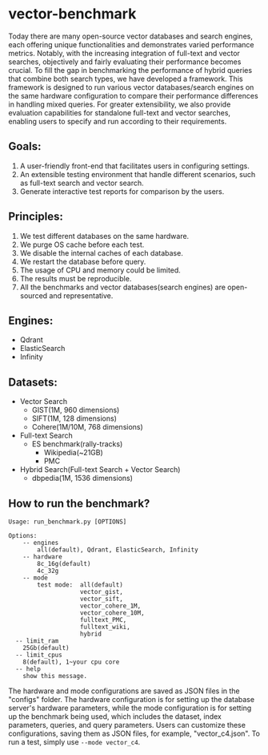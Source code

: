 # vector-benchmark

Today there are many open-source vector databases and search engines, each offering unique functionalities and demonstrates varied performance metrics. Notably, with the increasing integration of full-text and vector searches, objectively and fairly evaluating their performance becomes crucial. To fill the gap in benchmarking the performance of hybrid queries that combine both search types, we have developed a framework. This framework is designed to run various vector databases/search engines on the same hardware configuration to compare their performance differences in handling mixed queries. For greater extensibility, we also provide evaluation capabilities for standalone full-text and vector searches, enabling users to specify and run according to their requirements.

## Goals:

1.  A user-friendly front-end that facilitates users in configuring settings.
2.  An extensible testing environment that handle different scenarios, such as full-text search and vector search.
3.  Generate interactive test reports for comparison by the users.

## Principles:

1. We test different databases on the same hardware.
2. We purge OS cache before each test.
3. We disable the internal caches of each database. 
4. We restart the database before query.
5. The usage of CPU and memory could be limited.
6. The results must be reproducible.
7. All the benchmarks and vector databases(search engines) are open-sourced and representative.

## Engines:

- Qdrant
- ElasticSearch
- Infinity

## Datasets:

- Vector Search
  - GIST(1M, 960 dimensions)
  - SIFT(1M, 128 dimensions)
  - Cohere(1M/10M, 768 dimensions)
- Full-text Search
  - ES benchmark(rally-tracks)
    - Wikipedia(~21GB)
    - PMC
- Hybrid Search(Full-text Search + Vector Search)
  - dbpedia(1M, 1536 dimensions)

## How to run the benchmark?

```
Usage: run_benchmark.py [OPTIONS]

Options:
	-- engines
		all(default), Qdrant, ElasticSearch, Infinity
  	-- hardware
		8c_16g(default)
		4c_32g
	-- mode
		test mode:  all(default)
                    vector_gist,
                    vector_sift,
                    vector_cohere_1M,
                    vector_cohere_10M,
                    fulltext_PMC,
                    fulltext_wiki,
                    hybrid
  -- limit_ram
    25Gb(default)
  -- limit_cpus
    8(default), 1~your cpu core
  -- help
    show this message.
```

The hardware and mode configurations are saved as JSON files in the "configs" folder. The hardware configuration is for setting up the database server's hardware parameters, while the mode configuration is for setting up the benchmark being used, which includes the dataset, index parameters, queries, and query parameters. Users can customize these configurations, saving them as JSON files, for example, "vector_c4.json". To run a test, simply use `--mode vector_c4`.
